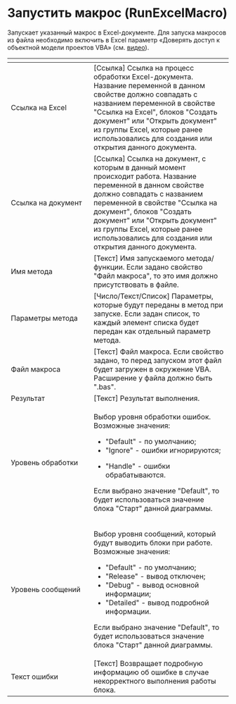 # Запустить макрос (RunExcelMacro)

Запускает указанный макрос в Excel-документе. Для запуска макросов из файла необходимо включить в Excel параметр «Доверять доступ к объектной модели проектов VBA» (см. [видео](http://sherparpa.ru/videos/ru/runexcelmacro.mp4)).

<table data-header-hidden><thead><tr><th width="204"></th><th width="352"></th></tr></thead><tbody><tr><td>Ссылка на Excel</td><td>[Ссылка] Ссылка на процесс обработки Excel-документа. Название переменной в данном свойстве должно совпадать с названием переменной в свойстве "Ссылка на Excel", блоков "Создать документ" или "Открыть документ" из группы Excel, которые ранее использовались для создания или открытия данного документа.</td></tr><tr><td>Ссылка на документ</td><td>[Ссылка] Ссылка на документ, с которым в данный момент происходит работа. Название переменной в данном свойстве должно совпадать с названием переменной в свойстве "Ссылка на документ", блоков "Создать документ" или "Открыть документ" из группы Excel, которые ранее использовались для создания или открытия данного документа.</td></tr><tr><td>Имя метода</td><td>[Текст] Имя запускаемого метода/функции. Если задано свойство "Файл макроса", то это имя должно присутствовать в файле.</td></tr><tr><td>Параметры метода</td><td>[Число/Текст/Список] Параметры, которые будут переданы в метод при запуске. Если задан список, то каждый элемент списка будет передан как отдельный параметр метода.</td></tr><tr><td>Файл макроса</td><td>[Текст] Файл макроса. Если свойство задано, то перед запуском этот файл будет загружен в окружение VBA. Расширение у файла должно быть ".bas".</td></tr><tr><td>Результат</td><td>[Текст] Результат выполнения.</td></tr><tr><td>Уровень обработки</td><td><p>Выбор уровня обработки ошибок. Возможные значения: </p><ul><li>"Default" - по умолчанию; </li><li>"Ignore" - ошибки игнорируются; </li></ul><ul><li>"Handle" - ошибки обрабатываются. </li></ul><p>Если выбрано значение "Default", то будет использоваться значение блока "Старт" данной диаграммы.</p></td></tr><tr><td>Уровень сообщений</td><td><p>Выбор уровня сообщений, который будут выводить блоки при работе. Возможные значения: </p><ul><li>"Default" - по умолчанию; </li><li>"Release" - вывод отключен; </li><li>"Debug" - вывод основной информации; </li><li>"Detailed" - вывод подробной информации. </li></ul><p>Если выбрано значение "Default", то будет использоваться значение блока "Старт" данной диаграммы.</p></td></tr><tr><td>Текст ошибки</td><td>[Текст] Возвращает подробную информацию об ошибке в случае некорректного выполнения работы блока.</td></tr></tbody></table>
